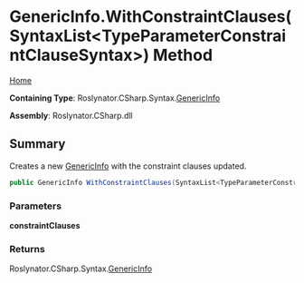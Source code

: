 <a name="_top"></a>

# GenericInfo\.WithConstraintClauses\(SyntaxList\<TypeParameterConstraintClauseSyntax>\) Method

[Home](../../../../../README.md#_top)

**Containing Type**: Roslynator\.CSharp\.Syntax\.[GenericInfo](../README.md#_top)

**Assembly**: Roslynator\.CSharp\.dll

## Summary

Creates a new [GenericInfo](../README.md#_top) with the constraint clauses updated\.

```csharp
public GenericInfo WithConstraintClauses(SyntaxList<TypeParameterConstraintClauseSyntax> constraintClauses)
```

### Parameters

**constraintClauses**

### Returns

Roslynator\.CSharp\.Syntax\.[GenericInfo](../README.md#_top)

